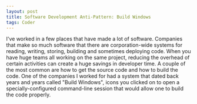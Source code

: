 ```yaml
---
layout: post
title: Software Development Anti-Pattern: Build Windows
tags: Coder
---
```


I've worked in a few places that have made a lot of software. Companies that make so much software that there are corporation-wide systems for reading, writing, storing, building and sometimes deploying code. When you have huge teams all working on the same project, reducing the overhead of certain activities can create a huge savings in developer time. A couple of the most common are how to get the source code and how to build the code. One of the companies I worked for had a system that dated back years and years called "Build Windows", icons you clicked on to open a specially-configured command-line session that would allow one to build the code properly.
